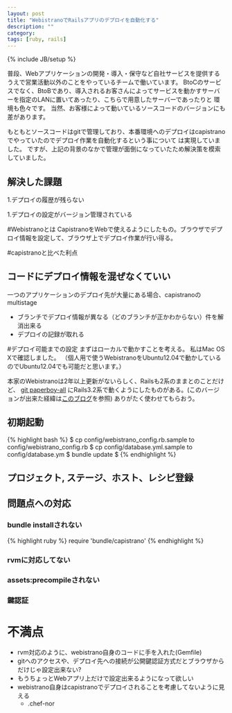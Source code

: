 ```yaml
---
layout: post
title: "WebistranoでRailsアプリのデプロイを自動化する"
description: ""
category: 
tags: [ruby, rails]
---
```

{% include JB/setup %}

普段、Webアプリケーションの開発・導入・保守など自社サービスを提供するうえで営業活動以外のことをやっているチームで働いています。
BtoCのサービスでなく、BtoBであり、導入されるお客さんによってサービスを動かすサーバーを指定のLANに置いてあったり、こちらで用意したサーバーであったりと
環境も色々です。
当然、お客様によって動いているソースコードのバージョンにも差があります。

もともとソースコードはgitで管理しており、本番環境へのデプロイはcapistranoでやっていたのでデプロイ作業を自動化するという事について
は実現していました。
ですが、上記の背景のなかで管理が面倒になっていたため解決策を模索していました。

## 解決した課題
1.デプロイの履歴が残らない

1.デプロイの設定がバージョン管理されている
 
#Webistranoとは
CapistranoをWebで使えるようにしたもの。ブラウザでデプロイ情報を設定して、ブラウザ上でデプロイ作業が行い得る。

#capistranoと比べた利点

## コードにデプロイ情報を混ぜなくていい
一つのアプリケーションのデプロイ先が大量にある場合、capistranoのmultistage
* ブランチでデプロイ情報が異なる（どのブランチが正かわからない）件を解消出来る
* デプロイの記録が取れる



#デプロイ可能までの設定
まずはローカルで動かすことを考える。
私はMac OS Xで確認しました。
（個人用で使うWebistranoをUbuntu12.04で動かしているのでUbuntu12.04でも可能だと思います。）

本家のWebistranoは2年以上更新がないらしく、Railsも2系のままとのことだけど、
[git paperboy-all](https://github.com/paperboy-all/webistrano)
にRails3.2系で動くようにしたものがある。(このバージョンが出来た経緯は[このブログ](http://waka.hatenablog.com/entry/2012/11/22/003709)を参照)
ありがたく使わせてもらおう。

## 初期起動
{% highlight bash %}
$ cp config/webistrano_config.rb.sample to config/webistrano_config.rb
$ cp config/database.yml.sample to config/database.ym
$ bundle update
$ 
{% endhighlight %}
    
    
## プロジェクト, ステージ、ホスト、レシピ登録

## 問題点への対応
### bundle installされない
{% highlight ruby %}
require 'bundle/capistrano'
{% endhighlight %}
### rvmに対応してない
### assets:precompileされない
### 鍵認証

# 不満点
* rvm対応のように、webistrano自身のコードに手を入れた(Gemfile)
* gitへのアクセスや、デプロイ先への接続が公開鍵認証方式だとブラウザからだけじゃ設定出来ない?
* もうちょっとWebアプリ上だけで設定出来るようになって欲しい
* webistrano自身はcapistranoでデプロイされることを考慮してないように見える
    * .chef-nor
